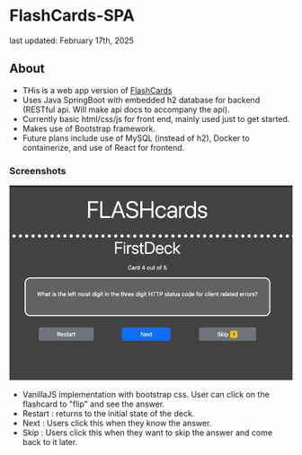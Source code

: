 # FlashCards-SPA
last updated: February 17th, 2025
## About

- THis is a web app version of [FlashCards](https://github.com/knangcas/FlashCards)
- Uses Java SpringBoot with embedded h2 database for backend (RESTful api. Will make api docs to accompany the api).
- Currently basic html/css/js for front end, mainly used just to get started.
- Makes use of Bootstrap framework.
- Future plans include use of MySQL (instead of h2), Docker to containerize, and use of React for frontend.

### Screenshots

![Screenshot1](https://github.com/knangcas/SpringbootFlashcards/blob/main/Screenshots/ss1.png?raw=true)

- VanillaJS implementation with bootstrap css. User can click on the flashcard to "flip" and see the answer. 
- Restart : returns to the initial state of the deck. 
- Next : Users click this when they know the answer. 
- Skip : Users click this when they want to skip the answer and come back to it later. 
